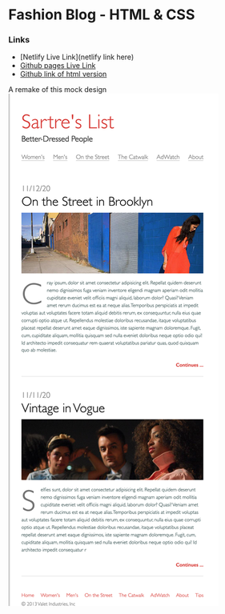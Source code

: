 # Fashion Blog - HTML & CSS

### Links
- [Netlify Live Link](netlify link here)
- [Github pages Live Link](https://fxcircus.github.io/fashion-blog-practice/)
- [Github link of html version](https://github.com/fxcircus/fashion-blog-practice/blob/main/index.html)

A remake of this mock design
![mock](/public/Photos/mock.png)